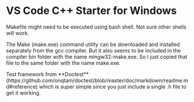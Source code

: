 <h1>VS Code C++ Starter for Windows</h1>
<p>Makefile might need to be executed using bash shell. Not sure other shells will work.</p>
<p>The Make (make.exe) command utility can be downloaded and installed separately from the gcc compiler. But it also seems to be included in the compiler bin folder with the name mingw32-make.exe. So I just copied that file to the same folder with the name make.exe.</p>
<p>Test framework from **Doctest** (https://github.com/onqtam/doctest/blob/master/doc/markdown/readme.md#reference) which is super simple since you just include a single .h file to get it working.</p>
